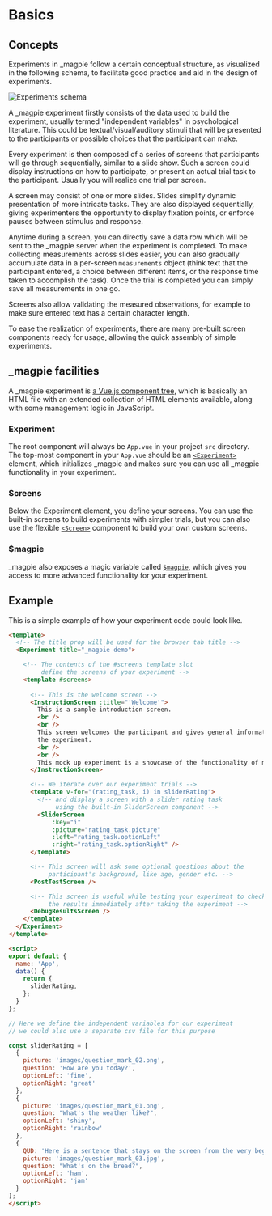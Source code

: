 # Basics

## Concepts
Experiments in _magpie follow a certain conceptual structure, as visualized in the following schema, to facilitate
good practice and aid in the design of experiments.

<img src="../../images/getting_started/experiments_schema.png" alt="Experiments schema" />

A _magpie experiment firstly consists of the data used to build the experiment, usually termed "independent variables" in psychological literature.
This could be textual/visual/auditory stimuli that will be presented to the participants or possible choices that the participant can make.

Every experiment is then composed of a series of screens that participants will go through sequentially, similar to a slide show.
Such a screen could display instructions on how to participate, or present an actual trial task to the participant.
Usually you will realize one trial per screen.

A screen may consist of one or more slides. Slides simplify dynamic presentation of more intricate tasks.
They are also displayed sequentially, giving experimenters the opportunity to display fixation points, or enforce pauses between stimulus and response.

Anytime during a screen, you can directly save a data row which will be sent to the _magpie server when the experiment is completed.
To make collecting measurements across slides easier, you can also gradually accumulate data in a per-screen `measurements` object
(think text that the participant entered, a choice between different items, or the response
time taken to accomplish the task). Once the trial is completed you can simply save all measurements in one go.

Screens also allow validating the measured observations, for example to make sure entered text has a certain character length.

To ease the realization of experiments, there are many pre-built screen components ready for usage,
allowing the quick assembly of simple experiments. 

## _magpie facilities
A _magpie experiment is [a Vue.js component tree](/00_getting_started/03_vue_js/), which is basically an HTML file with an extended collection of HTML elements available,
along with some management logic in JavaScript.

### Experiment
The root component will always be `App.vue` in your project `src` directory. The top-most component in your `App.vue`
should be an [`<Experiment>`](https://magpie-reference.netlify.app/#experiment) element, which initializes _magpie and makes sure you can use all _magpie functionality in your experiment.

### Screens
Below the Experiment element, you define your screens. You can use the built-in screens
to build experiments with simpler trials, but you can also use the flexible [`<Screen>`](https://magpie-reference.netlify.app/#screen) component
to build your own custom screens.

### $magpie
_magpie also exposes a magic variable called [`$magpie`](https://magpie-reference.netlify.app/#Magpie), which gives you access to more advanced functionality for your experiment.

## Example
This is a simple example of how your experiment code could look like.

```html
<template>
  <!-- The title prop will be used for the browser tab title -->
  <Experiment title="_magpie demo">

    <!-- The contents of the #screens template slot
         define the screens of your experiment -->
    <template #screens>
      
      <!-- This is the welcome screen -->
      <InstructionScreen :title="'Welcome'">
        This is a sample introduction screen.
        <br />
        <br />
        This screen welcomes the participant and gives general information about
        the experiment.
        <br />
        <br />
        This mock up experiment is a showcase of the functionality of magpie.
      </InstructionScreen>

      <!-- We iterate over our experiment trials -->
      <template v-for="(rating_task, i) in sliderRating">
        <!-- and display a screen with a slider rating task
             using the built-in SliderScreen component -->
        <SliderScreen
            :key="i"
            :picture="rating_task.picture"
            :left="rating_task.optionLeft"
            :right="rating_task.optionRight" />
      </template>

      <!-- This screen will ask some optional questions about the
           participant's background, like age, gender etc. -->
      <PostTestScreen />

      <!-- This screen is useful while testing your experiment to check
           the results immediately after taking the experiment -->
      <DebugResultsScreen />
    </template>
  </Experiment>
</template>

<script>
export default {
  name: 'App',
  data() {
    return {
      sliderRating,
    };
  }
};

// Here we define the independent variables for our experiment
// we could also use a separate csv file for this purpose

const sliderRating = [
  {
    picture: 'images/question_mark_02.png',
    question: 'How are you today?',
    optionLeft: 'fine',
    optionRight: 'great'
  },
  {
    picture: 'images/question_mark_01.png',
    question: "What's the weather like?",
    optionLeft: 'shiny',
    optionRight: 'rainbow'
  },
  {
    QUD: 'Here is a sentence that stays on the screen from the very beginning',
    picture: 'images/question_mark_03.jpg',
    question: "What's on the bread?",
    optionLeft: 'ham',
    optionRight: 'jam'
  }
];
</script>

```

